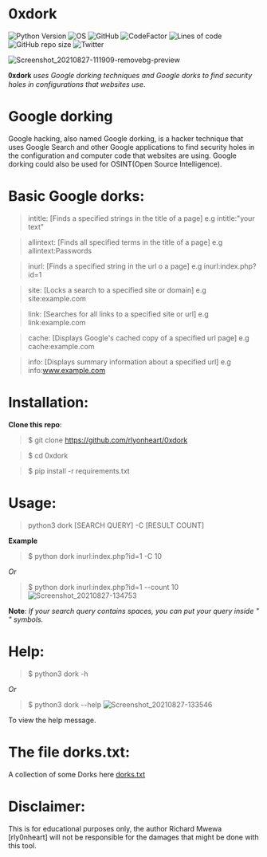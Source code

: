 # 0xdork

![Python Version](https://img.shields.io/badge/python-3.x-blue?style=flat&logo=python)
![OS](https://img.shields.io/badge/OS-GNU%2FLinux-red?style=flat&logo=linux)
![GitHub](https://img.shields.io/github/license/rlyonheart/0xdork?ystyle=flat)
![CodeFactor](https://www.codefactor.io/repository/github/rlyonheart/0xdork/badge)
![Lines of code](https://img.shields.io/tokei/lines/github/rlyonheart/0xdork)
![GitHub repo size](https://img.shields.io/github/repo-size/rlyonheart/0xdork)
![Twitter](https://img.shields.io/twitter/follow/rly0nheart?&style=flat&logo=twitter)


![Screenshot_20210827-111909-removebg-preview](https://user-images.githubusercontent.com/74001397/131107876-db415339-0c1d-4876-8665-fe9b76c4518c.png)

 𝟎𝐱𝐝𝐨𝐫𝐤 *uses Google dorking techniques and Google dorks to find security holes in configurations that websites use*.

 
 # Google dorking
 Google hacking, also named Google dorking, is a hacker technique that uses Google Search and other Google applications to find security holes in the configuration and computer code that websites are using. Google dorking could also be used for OSINT(Open Source Intelligence).
 
 # Basic Google dorks:
> intitle:    [Finds a specified strings in the title of a page]  e.g intitle:"your text"

> allintext:  [Finds all specified terms in the title of a page]  e.g allintext:Passwords

> inurl:      [Finds a specified string in the url o a page]      e.g inurl:index.php?id=1

> site:       [Locks a search to a specified site or domain]      e.g site:example.com

> link:       [Searches for all links to a specified site or url] e.g link:example.com

> cache:      [Displays Google's cached copy of a specified url page] e.g cache:example.com

> info:      [Displays summary information about a specified url]  e.g info:www.example.com

# Installation:
**Clone this repo**:
> $ git clone https://github.com/rlyonheart/0xdork

> $ cd 0xdork 

> $ pip install -r requirements.txt

# Usage:

> python3 dork [SEARCH QUERY] -C [RESULT COUNT]

**Example** 
> $ python dork inurl:index.php?id=1 -C 10

*Or*
> $ python dork inurl:index.php?id=1 --count 10
  ![Screenshot_20210827-134753](https://user-images.githubusercontent.com/74001397/131123053-4048e715-1e8c-40c7-a4ad-b1ca9c3ccb38.jpg)

**Note**: 
*If your search query contains spaces, you can put your query inside " " symbols.*
  
# Help:
> $ python3 dork -h

*Or*
> $ python3 dork --help
![Screenshot_20210827-133546](https://user-images.githubusercontent.com/74001397/131123277-8e7cb714-4be2-47d5-a926-1931941fd9d5.jpg)


To view the help message. 

# The file dorks.txt:
A collection of some Dorks here [dorks.txt](https://github.com/rlyonheart/0xdork/blob/master/dorks.txt)



  
  # Disclaimer:
  This is for educational purposes only, the author Richard Mwewa [rly0nheart] will not be responsible for the damages that might be done with this tool.
  
  

 



